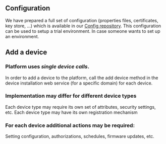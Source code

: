 ## Configuration
We have prepared a full set of configuration (properties files, certificates, key store, ...) which is available in our [Config repository](https://github.com/OSGP/Config). This configuration can be used to setup a trial environment. In case someone wants to set up an environment.

## Add a device

### Platform uses _single device calls_.
In order to add a device to the platform, call the add device method in the device installation web service (for a specific domain) for each device.

### Implementation may differ for different device types
Each device type may require its own set of attributes, security settings, etc.
Each device type may have its own registration mechanism

### For each device additional actions may be required:
Setting configuration, authorizations, schedules, firmware updates, etc.

